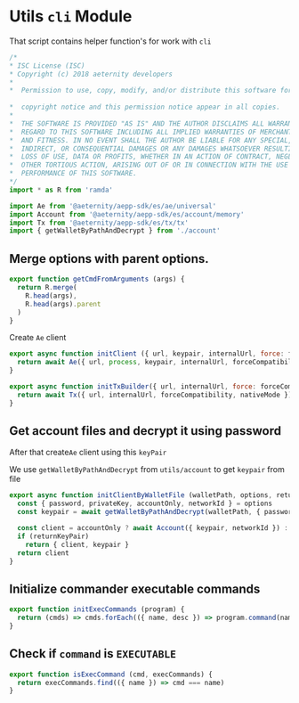 



# Utils `cli` Module
That script contains helper function's for work with `cli`


  

```js
/*
* ISC License (ISC)
* Copyright (c) 2018 aeternity developers
*
*  Permission to use, copy, modify, and/or distribute this software for any
                                                                        *  purpose with or without fee is hereby granted, provided that the above
*  copyright notice and this permission notice appear in all copies.
*
*  THE SOFTWARE IS PROVIDED "AS IS" AND THE AUTHOR DISCLAIMS ALL WARRANTIES WITH
*  REGARD TO THIS SOFTWARE INCLUDING ALL IMPLIED WARRANTIES OF MERCHANTABILITY
*  AND FITNESS. IN NO EVENT SHALL THE AUTHOR BE LIABLE FOR ANY SPECIAL, DIRECT,
*  INDIRECT, OR CONSEQUENTIAL DAMAGES OR ANY DAMAGES WHATSOEVER RESULTING FROM
*  LOSS OF USE, DATA OR PROFITS, WHETHER IN AN ACTION OF CONTRACT, NEGLIGENCE OR
*  OTHER TORTIOUS ACTION, ARISING OUT OF OR IN CONNECTION WITH THE USE OR
*  PERFORMANCE OF THIS SOFTWARE.
*/
import * as R from 'ramda'

import Ae from '@aeternity/aepp-sdk/es/ae/universal'
import Account from '@aeternity/aepp-sdk/es/account/memory'
import Tx from '@aeternity/aepp-sdk/es/tx/tx'
import { getWalletByPathAndDecrypt } from './account'


```







## Merge options with parent options.


  

```js
export function getCmdFromArguments (args) {
  return R.merge(
    R.head(args),
    R.head(args).parent
  )
}


```







Create `Ae` client


  

```js
export async function initClient ({ url, keypair, internalUrl, force: forceCompatibility, native: nativeMode = false, networkId }) {
  return await Ae({ url, process, keypair, internalUrl, forceCompatibility, nativeMode, networkId })
}

export async function initTxBuilder({ url, internalUrl, force: forceCompatibility, native: nativeMode = true }) {
  return await Tx({ url, internalUrl, forceCompatibility, nativeMode })
}


```







## Get account files and decrypt it using password
After that create`Ae` client using this `keyPair`

We use `getWalletByPathAndDecrypt` from `utils/account` to get `keypair` from file


  

```js
export async function initClientByWalletFile (walletPath, options, returnKeyPair = false) {
  const { password, privateKey, accountOnly, networkId } = options
  const keypair = await getWalletByPathAndDecrypt(walletPath, { password, privateKey })

  const client = accountOnly ? await Account({ keypair, networkId }) : await initClient(R.merge(options, { keypair }))
  if (returnKeyPair)
    return { client, keypair }
  return client
}


```







## Initialize commander executable commands


  

```js
export function initExecCommands (program) {
  return (cmds) => cmds.forEach(({ name, desc }) => program.command(name, desc))
}


```







## Check if `command` is `EXECUTABLE`


  

```js
export function isExecCommand (cmd, execCommands) {
  return execCommands.find(({ name }) => cmd === name)
}


```




